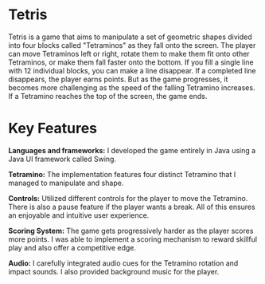 # Tetris
Tetris is a game that aims to manipulate a set of geometric shapes divided into four blocks called "Tetraminos" as they fall onto the screen. The player can 
move Tetraminos left or right, rotate them to make them fit onto other Tetraminos, or make them fall faster onto the bottom. If you fill a
single line with 12 individual blocks, you can make a line disappear. If a completed line disappears, the player earns points. But as the game progresses, it becomes more challenging as the speed of the falling Tetramino increases. If a Tetramino reaches the top of the screen, the game ends.

# Key Features
**Languages and frameworks:** I developed the game entirely in Java using a Java UI framework called Swing.

**Tetramino:** The implementation features four distinct Tetramino that I managed to manipulate and shape.

**Controls:** Utilized different controls for the player to move the Tetramino. There is also a pause feature if the player wants a break. All of this ensures an enjoyable and intuitive user experience.

**Scoring System:** The game gets progressively harder as the player scores more points. I was able to implement a scoring mechanism to reward skillful play and 
also offer a competitive edge.

**Audio:** I carefully integrated audio cues for the Tetramino rotation and impact sounds. I also provided background music for the player.


